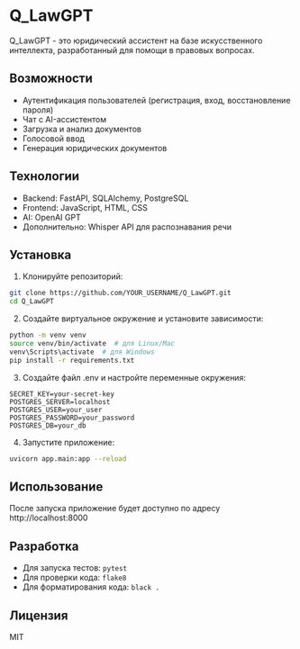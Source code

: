 # Q_LawGPT

Q_LawGPT - это юридический ассистент на базе искусственного интеллекта, разработанный для помощи в правовых вопросах.

## Возможности

- Аутентификация пользователей (регистрация, вход, восстановление пароля)
- Чат с AI-ассистентом
- Загрузка и анализ документов
- Голосовой ввод
- Генерация юридических документов

## Технологии

- Backend: FastAPI, SQLAlchemy, PostgreSQL
- Frontend: JavaScript, HTML, CSS
- AI: OpenAI GPT
- Дополнительно: Whisper API для распознавания речи

## Установка

1. Клонируйте репозиторий:
```bash
git clone https://github.com/YOUR_USERNAME/Q_LawGPT.git
cd Q_LawGPT
```

2. Создайте виртуальное окружение и установите зависимости:
```bash
python -m venv venv
source venv/bin/activate  # для Linux/Mac
venv\Scripts\activate  # для Windows
pip install -r requirements.txt
```

3. Создайте файл .env и настройте переменные окружения:
```env
SECRET_KEY=your-secret-key
POSTGRES_SERVER=localhost
POSTGRES_USER=your_user
POSTGRES_PASSWORD=your_password
POSTGRES_DB=your_db
```

4. Запустите приложение:
```bash
uvicorn app.main:app --reload
```

## Использование

После запуска приложение будет доступно по адресу http://localhost:8000

## Разработка

- Для запуска тестов: `pytest`
- Для проверки кода: `flake8`
- Для форматирования кода: `black .`

## Лицензия

MIT 